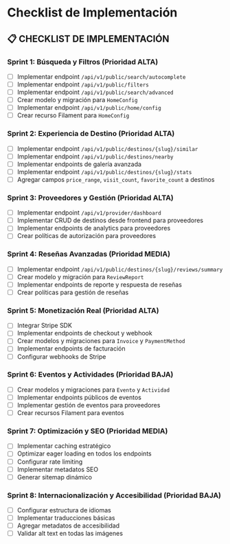 # Checklist de Implementación

## 📋 CHECKLIST DE IMPLEMENTACIÓN

### Sprint 1: Búsqueda y Filtros (Prioridad ALTA)
- [ ] Implementar endpoint `/api/v1/public/search/autocomplete`
- [ ] Implementar endpoint `/api/v1/public/filters`
- [ ] Implementar endpoint `/api/v1/public/search/advanced`
- [ ] Crear modelo y migración para `HomeConfig`
- [ ] Implementar endpoint `/api/v1/public/home/config`
- [ ] Crear recurso Filament para `HomeConfig`

### Sprint 2: Experiencia de Destino (Prioridad ALTA)
- [ ] Implementar endpoint `/api/v1/public/destinos/{slug}/similar`
- [ ] Implementar endpoint `/api/v1/public/destinos/nearby`
- [ ] Implementar endpoints de galería avanzada
- [ ] Implementar endpoint `/api/v1/public/destinos/{slug}/stats`
- [ ] Agregar campos `price_range`, `visit_count`, `favorite_count` a destinos

### Sprint 3: Proveedores y Gestión (Prioridad ALTA)
- [ ] Implementar endpoint `/api/v1/provider/dashboard`
- [ ] Implementar CRUD de destinos desde frontend para proveedores
- [ ] Implementar endpoints de analytics para proveedores
- [ ] Crear políticas de autorización para proveedores

### Sprint 4: Reseñas Avanzadas (Prioridad MEDIA)
- [ ] Implementar endpoint `/api/v1/public/destinos/{slug}/reviews/summary`
- [ ] Crear modelo y migración para `ReviewReport`
- [ ] Implementar endpoints de reporte y respuesta de reseñas
- [ ] Crear políticas para gestión de reseñas

### Sprint 5: Monetización Real (Prioridad ALTA)
- [ ] Integrar Stripe SDK
- [ ] Implementar endpoints de checkout y webhook
- [ ] Crear modelos y migraciones para `Invoice` y `PaymentMethod`
- [ ] Implementar endpoints de facturación
- [ ] Configurar webhooks de Stripe

### Sprint 6: Eventos y Actividades (Prioridad BAJA)
- [ ] Crear modelos y migraciones para `Evento` y `Actividad`
- [ ] Implementar endpoints públicos de eventos
- [ ] Implementar gestión de eventos para proveedores
- [ ] Crear recursos Filament para eventos

### Sprint 7: Optimización y SEO (Prioridad MEDIA)
- [ ] Implementar caching estratégico
- [ ] Optimizar eager loading en todos los endpoints
- [ ] Configurar rate limiting
- [ ] Implementar metadatos SEO
- [ ] Generar sitemap dinámico

### Sprint 8: Internacionalización y Accesibilidad (Prioridad BAJA)
- [ ] Configurar estructura de idiomas
- [ ] Implementar traducciones básicas
- [ ] Agregar metadatos de accesibilidad
- [ ] Validar alt text en todas las imágenes 